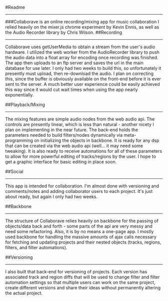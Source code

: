 #Readme
***
###Collaborave is an online recording/mixing app for music collaboration
I relied heavily on the mixer.js chrome experiment by Kevin Ennis, as well as the Audio Recorder library by Chris Wilson.
##Recording
***
Collaborave uses getUserMedia to obtain a stream from the user's audio hardware. I utilized the web worker from the AudioRecorder library to push the audio data into a float array for encoding once recording was finished. The app then uploads to an ftp server and saves the url in the main database for use later. I only had two weeks to build this, so unfortunately it presently must upload, then re-download the audio. I plan on correcting this, since the buffer is obviously available on the front-end before it is ever sent to the server. A much better user experience could be easily achieved this way since it would cut wait times when using the app nearly exponentially.

##Playback/Mixing
***
The mixing features are simple audio nodes from the web audio api. The controls are presently linear, which is less than natural - another nicety I plan on implementing in the near future. The back-end holds the parameters needed to build filters/nodes dynamically via meta-programming on initializing the objects in backbone. It is ready for any dsp that can be created via the web audio api (well... it may need some tweaking).  It is also ready to receive automations for all of these parameters to allow for more powerful editing of tracks/regions by the user. I hope to get a graphic interface for basic editing in place soon.

##Social
***
This app is intended for collaboration. I'm almost done with versioning and comments/notes and adding collaborator users to each project. It's just about ready, but again I only had two weeks.

##Backbone
***
The structure of Collaborave relies heavily on backbone for the passing of objects/data back and forth - some parts of the api are very messy and need some refactoring. Also, it is by no means a one-page app. I mostly used backbone for handling the massive amounts of ajax calls necessary for fetching and updating projects and their nested objects (tracks, regions, filters, and filter automations).

##Versioning
***
I also built that back-end for versioning of projects. Each version has associated track and region diffs that will be used to change filter and filter automation settings so that multiple users can work on the same project, create different versions and share their ideas without permanently altering the actual project.
